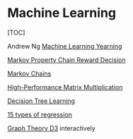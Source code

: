 # Machine Learning

[TOC]

Andrew Ng [Machine Learning Yearning](http://www.mlyearning.org/)

[Markov Property Chain Reward Decision](https://xaviergeerinck.com/markov-property-chain-reward-decision)

[Markov Chains](http://setosa.io/ev/markov-chains/)

[High-Performance Matrix Multiplication](https://gist.github.com/nadavrot/5b35d44e8ba3dd718e595e40184d03f0)

[Decision Tree Learning](https://heartbeat.fritz.ai/introduction-to-decision-tree-learning-cd604f85e236)

[15 types of regression](https://www.listendata.com/2018/03/regression-analysis.html)

[Graph Theory D3](https://mrpandey.github.io/d3graphTheory/index.html) interactively


